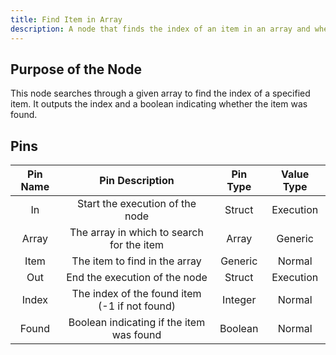 ```yaml
---
title: Find Item in Array
description: A node that finds the index of an item in an array and whether the item was found.
---
```


## Purpose of the Node
This node searches through a given array to find the index of a specified item. It outputs the index and a boolean indicating whether the item was found.

## Pins

| Pin Name | Pin Description | Pin Type | Value Type |
|:----------:|:-------------:|:------:|:------:|
| In | Start the execution of the node | Struct | Execution |
| Array | The array in which to search for the item | Array | Generic |
| Item | The item to find in the array | Generic | Normal |
| Out | End the execution of the node | Struct | Execution |
| Index | The index of the found item (-1 if not found) | Integer | Normal |
| Found | Boolean indicating if the item was found | Boolean | Normal |